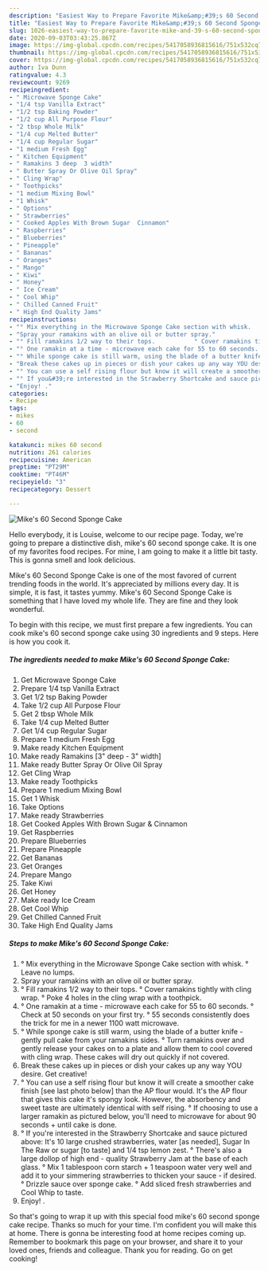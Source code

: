 ```yaml
---
description: "Easiest Way to Prepare Favorite Mike&amp;#39;s 60 Second Sponge Cake"
title: "Easiest Way to Prepare Favorite Mike&amp;#39;s 60 Second Sponge Cake"
slug: 1026-easiest-way-to-prepare-favorite-mike-and-39-s-60-second-sponge-cake
date: 2020-09-03T03:43:25.867Z
image: https://img-global.cpcdn.com/recipes/5417058936815616/751x532cq70/mikes-60-second-sponge-cake-recipe-main-photo.jpg
thumbnail: https://img-global.cpcdn.com/recipes/5417058936815616/751x532cq70/mikes-60-second-sponge-cake-recipe-main-photo.jpg
cover: https://img-global.cpcdn.com/recipes/5417058936815616/751x532cq70/mikes-60-second-sponge-cake-recipe-main-photo.jpg
author: Iva Dunn
ratingvalue: 4.3
reviewcount: 9269
recipeingredient:
- " Microwave Sponge Cake"
- "1/4 tsp Vanilla Extract"
- "1/2 tsp Baking Powder"
- "1/2 cup All Purpose Flour"
- "2 tbsp Whole Milk"
- "1/4 cup Melted Butter"
- "1/4 cup Regular Sugar"
- "1 medium Fresh Egg"
- " Kitchen Equipment"
- " Ramakins 3 deep  3 width"
- " Butter Spray Or Olive Oil Spray"
- " Cling Wrap"
- " Toothpicks"
- "1 medium Mixing Bowl"
- "1 Whisk"
- " Options"
- " Strawberries"
- " Cooked Apples With Brown Sugar  Cinnamon"
- " Raspberries"
- " Blueberries"
- " Pineapple"
- " Bananas"
- " Oranges"
- " Mango"
- " Kiwi"
- " Honey"
- " Ice Cream"
- " Cool Whip"
- " Chilled Canned Fruit"
- " High End Quality Jams"
recipeinstructions:
- "° Mix everything in the Microwave Sponge Cake section with whisk.                                  ° Leave no lumps."
- "Spray your ramakins with an olive oil or butter spray."
- "° Fill ramakins 1/2 way to their tops.           ° Cover ramakins tightly with cling wrap.                                                                    ° Poke 4 holes in the cling wrap with a toothpick."
- "° One ramakin at a time - microwave each cake for 55 to 60 seconds. ° Check at 50 seconds on your first try. ° 55 seconds consistently does the trick for me in a newer 1100 watt microwave."
- "° While sponge cake is still warm, using the blade of a butter knife - gently pull cake from your ramakins sides.                                                                                                                                                   ° Turn ramakins over and gently release your cakes on to a plate and allow them to cool covered with cling wrap. These cakes will dry out quickly if not covered."
- "Break these cakes up in pieces or dish your cakes up any way YOU desire. Get creative!"
- "° You can use a self rising flour but know it will create a smoother cake finish [see last photo below] than the AP flour would. It&#39;s the AP flour that gives this cake it&#39;s spongy look. However, the absorbency and sweet taste are ultimately identical with self rising.                                                                                                                                                                                       ° If choosing to use a larger ramakin as pictured below, you&#39;ll need to microwave for about 90 seconds + until cake is done."
- "° If you&#39;re interested in the Strawberry Shortcake and sauce pictured above: It&#39;s 10 large crushed strawberries, water [as needed], Sugar In The Raw or sugar [to taste] and 1/4 tsp lemon zest.                                                                         ° There&#39;s also a large dollop of high end - quality Strawberry Jam at the base of each glass.                                                                                                                                                                                                                                                                                     ° Mix 1 tablespoon corn starch + 1 teaspoon water very well and add it to your simmering strawberries to thicken your sauce - if desired.                                                            ° Drizzle sauce over sponge cake.                                                        ° Add sliced fresh strawberries and Cool Whip to taste."
- "Enjoy! ."
categories:
- Recipe
tags:
- mikes
- 60
- second

katakunci: mikes 60 second 
nutrition: 261 calories
recipecuisine: American
preptime: "PT29M"
cooktime: "PT46M"
recipeyield: "3"
recipecategory: Dessert

---
```



![Mike&#39;s 60 Second Sponge Cake](https://img-global.cpcdn.com/recipes/5417058936815616/751x532cq70/mikes-60-second-sponge-cake-recipe-main-photo.jpg)

Hello everybody, it is Louise, welcome to our recipe page. Today, we're going to prepare a distinctive dish, mike&#39;s 60 second sponge cake. It is one of my favorites food recipes. For mine, I am going to make it a little bit tasty. This is gonna smell and look delicious.

Mike&#39;s 60 Second Sponge Cake is one of the most favored of current trending foods in the world. It's appreciated by millions every day. It is simple, it is fast, it tastes yummy. Mike&#39;s 60 Second Sponge Cake is something that I have loved my whole life. They are fine and they look wonderful.




To begin with this recipe, we must first prepare a few ingredients. You can cook mike&#39;s 60 second sponge cake using 30 ingredients and 9 steps. Here is how you cook it.

<!--inarticleads1-->

##### The ingredients needed to make Mike&#39;s 60 Second Sponge Cake:

1. Get  Microwave Sponge Cake
1. Prepare 1/4 tsp Vanilla Extract
1. Get 1/2 tsp Baking Powder
1. Take 1/2 cup All Purpose Flour
1. Get 2 tbsp Whole Milk
1. Take 1/4 cup Melted Butter
1. Get 1/4 cup Regular Sugar
1. Prepare 1 medium Fresh Egg
1. Make ready  Kitchen Equipment
1. Make ready  Ramakins [3&#34; deep - 3&#34; width]
1. Make ready  Butter Spray Or Olive Oil Spray
1. Get  Cling Wrap
1. Make ready  Toothpicks
1. Prepare 1 medium Mixing Bowl
1. Get 1 Whisk
1. Take  Options
1. Make ready  Strawberries
1. Get  Cooked Apples With Brown Sugar &amp; Cinnamon
1. Get  Raspberries
1. Prepare  Blueberries
1. Prepare  Pineapple
1. Get  Bananas
1. Get  Oranges
1. Prepare  Mango
1. Take  Kiwi
1. Get  Honey
1. Make ready  Ice Cream
1. Get  Cool Whip
1. Get  Chilled Canned Fruit
1. Take  High End Quality Jams




<!--inarticleads2-->

##### Steps to make Mike&#39;s 60 Second Sponge Cake:

1. ° Mix everything in the Microwave Sponge Cake section with whisk.                                  ° Leave no lumps.
1. Spray your ramakins with an olive oil or butter spray.
1. ° Fill ramakins 1/2 way to their tops.           ° Cover ramakins tightly with cling wrap.                                                                    ° Poke 4 holes in the cling wrap with a toothpick.
1. ° One ramakin at a time - microwave each cake for 55 to 60 seconds. ° Check at 50 seconds on your first try. ° 55 seconds consistently does the trick for me in a newer 1100 watt microwave.
1. ° While sponge cake is still warm, using the blade of a butter knife - gently pull cake from your ramakins sides.                                                                                                                                                   ° Turn ramakins over and gently release your cakes on to a plate and allow them to cool covered with cling wrap. These cakes will dry out quickly if not covered.
1. Break these cakes up in pieces or dish your cakes up any way YOU desire. Get creative!
1. ° You can use a self rising flour but know it will create a smoother cake finish [see last photo below] than the AP flour would. It&#39;s the AP flour that gives this cake it&#39;s spongy look. However, the absorbency and sweet taste are ultimately identical with self rising.                                                                                                                                                                                       ° If choosing to use a larger ramakin as pictured below, you&#39;ll need to microwave for about 90 seconds + until cake is done.
1. ° If you&#39;re interested in the Strawberry Shortcake and sauce pictured above: It&#39;s 10 large crushed strawberries, water [as needed], Sugar In The Raw or sugar [to taste] and 1/4 tsp lemon zest.                                                                         ° There&#39;s also a large dollop of high end - quality Strawberry Jam at the base of each glass.                                                                                                                                                                                                                                                                                     ° Mix 1 tablespoon corn starch + 1 teaspoon water very well and add it to your simmering strawberries to thicken your sauce - if desired.                                                            ° Drizzle sauce over sponge cake.                                                        ° Add sliced fresh strawberries and Cool Whip to taste.
1. Enjoy! .




So that's going to wrap it up with this special food mike&#39;s 60 second sponge cake recipe. Thanks so much for your time. I'm confident you will make this at home. There is gonna be interesting food at home recipes coming up. Remember to bookmark this page on your browser, and share it to your loved ones, friends and colleague. Thank you for reading. Go on get cooking!
